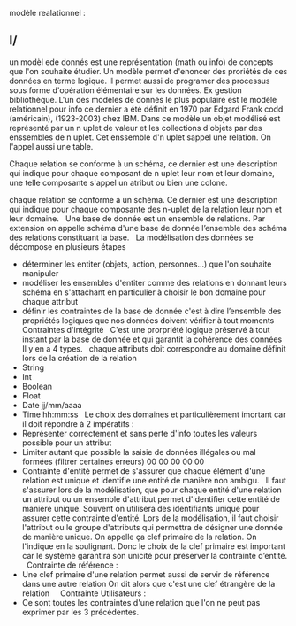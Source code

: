 modèle realationnel :
## I/    
un modèl ede donnés est une représentation (math ou info) de concepts que l'on souhaite étudier. Un modèle permet d'enoncer des proriétés de ces données en terme logique. Il permet aussi de programer des processus sous forme d'opération élémentaire sur les données. Ex gestion bibliothèque. L'un des modèles de donnés le plus populaire est le modèle relationnel pour info ce dernier a été définit en 1970 par Edgard Frank codd (américain), (1923-2003) chez IBM. Dans ce modèle un objet modélisé est représenté par un n uplet de valeur et les collections d'objets par des enssembles de n uplet. Cet enssemble d'n uplet sappel une relation. On l'appel aussi une table.

Chaque relation se conforme à un schéma, ce dernier est une description qui indique pour chaque composant de n uplet leur nom et leur domaine, une telle composante s'appel un atribut ou bien une colone.  

chaque relation se conforme à un schéma. Ce dernier est une description qui indique pour chaque composante des n-uplet 
de la relation leur nom et leur domaine.
 
Une base de donnée est un ensemble de relations. Par extension on appelle schéma d'une base de donnée l’ensemble
des schéma des relations constituant la base. 
 
La modélisation des données se décompose en plusieurs étapes 
- déterminer les entiter (objets, action, personnes...) que l'on souhaite manipuler
- modéliser les ensembles d'entiter comme des relations en donnant leurs schéma en s'attachant en particulier à
choisir le bon domaine pour chaque attribut 
- définir les contraintes de la base de donnée c'est à dire l’ensemble des propriétés logiques que nos données
doivent vérifier à tout moments
 
Contraintes d'intégrité
 
C'est une prorpriété logique préservé à tout instant par la base de donnée et qui garantit la cohérence des données
Il y en a 4 types.
 
chaque attributs doit correspondre au domaine définit lors de la création de la relation
- String 
- Int 
- Boolean
- Float 
- Date jj/mm/aaaa
- Time hh:mm:ss
 
Le choix des domaines et particulièrement imortant car il doit répondre à 2 impératifs :
- Représenter correctement et sans perte d'info toutes les valeurs possible pour un attribut
- Limiter autant que possible la saisie de données illégales ou mal formées (filtrer certaines erreurs)
00 00 00 00 00
 
 
- Contrainte d'entité permet de s'assurer que chaque élément d'une relation est unique et identifie une entité de 
manière non ambigu.
 
Il faut s'assurer lors de la modélisation, que pour chaque entité d'une relation un attribut ou un ensemble 
d'attribut permet d'identifier cette entité de manière unique. Souvent on utilisera des identifiants unique pour
assurer cette contrainte d'entité. Lors de la modélisation, il faut choisir l'attribut ou le groupe d'attributs
qui permettra de désigner une donnée de manière unique. On appelle ça clef primaire de la relation. On l'indique 
en la soulignant.
Donc le choix de la clef primaire est important car le système garantira son unicité pour préserver la contrainte
d’entité. 
 
Contrainte de référence :
- Une clef primaire d'une relation permet aussi de servir de référence dans une autre relation 
On dit alors que c'est une clef étrangère de la relation
 
 
Contrainte Utilisateurs :
- Ce sont toutes les contraintes d'une relation que l'on ne peut pas exprimer par les 3 précédentes.
